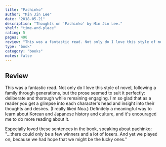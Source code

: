 ```yaml
---
title: "Pachinko"
author: "Min Jin Lee"
date: "2018-05-21"
description: "Thoughts on 'Pachinko' by Min Jin Lee."
shelf: "time-and-place"
rating: 5
pages: 490
review: "This was a fantastic read. Not only do I love this style of novel, following a family through generations, but the prose seemed to suit it perfectly: deliberate and thorough while remaining engaging. I'm so glad that as a reader you get a glimpse into each character's head and insight into their thoughts and desires. (I really liked Noa.) Definitely a meaningful way to learn about Korean and Japanese history and culture, and it's encouraged me to do more reading about it.<br/><br/>Especially loved these sentences in the book, speaking about pachinko: '...there could only be a few winners and a lot of losers. And yet we played on, because we had hope that we might be the lucky ones.'"
type: "book"
category: "books"
notes: false
---
```


## Review

This was a fantastic read. Not only do I love this style of novel, following a family through generations, but the prose seemed to suit it perfectly: deliberate and thorough while remaining engaging. I'm so glad that as a reader you get a glimpse into each character's head and insight into their thoughts and desires. (I really liked Noa.) Definitely a meaningful way to learn about Korean and Japanese history and culture, and it's encouraged me to do more reading about it.

Especially loved these sentences in the book, speaking about pachinko: "...there could only be a few winners and a lot of losers. And yet we played on, because we had hope that we might be the lucky ones."
